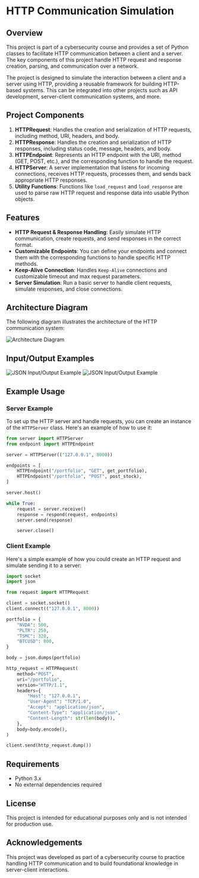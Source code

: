 # HTTP Communication Simulation

## Overview
This project is part of a cybersecurity course and provides a set of Python classes to facilitate HTTP communication between a client and a server. The key components of this project handle HTTP request and response creation, parsing, and communication over a network. 

The project is designed to simulate the interaction between a client and a server using HTTP, providing a reusable framework for building HTTP-based systems. This can be integrated into other projects such as API development, server-client communication systems, and more.

## Project Components
1. **HTTPRequest**: Handles the creation and serialization of HTTP requests, including method, URI, headers, and body.
2. **HTTPResponse**: Handles the creation and serialization of HTTP responses, including status code, message, headers, and body.
3. **HTTPEndpoint**: Represents an HTTP endpoint with the URI, method (GET, POST, etc.), and the corresponding function to handle the request.
4. **HTTPServer**: A server implementation that listens for incoming connections, receives HTTP requests, processes them, and sends back appropriate HTTP responses.
5. **Utility Functions**: Functions like `load_request` and `load_response` are used to parse raw HTTP request and response data into usable Python objects.

## Features
- **HTTP Request & Response Handling**: Easily simulate HTTP communication, create requests, and send responses in the correct format.
- **Customizable Endpoints**: You can define your endpoints and connect them with the corresponding functions to handle specific HTTP methods.
- **Keep-Alive Connection**: Handles `Keep-Alive` connections and customizable timeout and max request parameters.
- **Server Simulation**: Run a basic server to handle client requests, simulate responses, and close connections.

## Architecture Diagram
The following diagram illustrates the architecture of the HTTP communication system:

![Architecture Diagram](images/architecture.svg)

## Input/Output Examples

![JSON Input/Output Example](images/json-io.svg)
![JSON Input/Output Example](images/other-io.svg)


## Example Usage

### Server Example

To set up the HTTP server and handle requests, you can create an instance of the `HTTPServer` class. Here's an example of how to use it:

```python
from server import HTTPServer
from endpoint import HTTPEndpoint

server = HTTPServer(("127.0.0.1", 8000))

endpoints = [
    HTTPEndpoint("/portfolio", "GET", get_portfolio),
    HTTPEndpoint("/portfolio", "POST", post_stock),
]

server.host()

while True:
    request = server.receive()
    response = respond(request, endpoints)
    server.send(response)

    server.close()
```

### Client Example

Here's a simple example of how you could create an HTTP request and simulate sending it to a server:

```python
import socket
import json

from request import HTTPRequest

client = socket.socket()
client.connect(("127.0.0.1", 8000))

portfolio = {
    "NVDA": 500,
    "PLTR": 250,
    "TSMC": 320,
    "BTCUSD": 800,
}

body = json.dumps(portfolio)

http_request = HTTPRequest(
    method="POST",
    uri="/portfolio",
    version="HTTP/1.1",
    headers={
        "Host": "127.0.0.1",
        "User-Agent": "TCP/1.0",
        "Accept": "application/json",
        "Content-Type": "application/json",
        "Content-Length": str(len(body)),
    },
    body=body.encode(),
)

client.send(http_request.dump())

```

## Requirements
- Python 3.x
- No external dependencies required

## License
This project is intended for educational purposes only and is not intended for production use.

## Acknowledgements
This project was developed as part of a cybersecurity course to practice handling HTTP communication and to build foundational knowledge in server-client interactions.